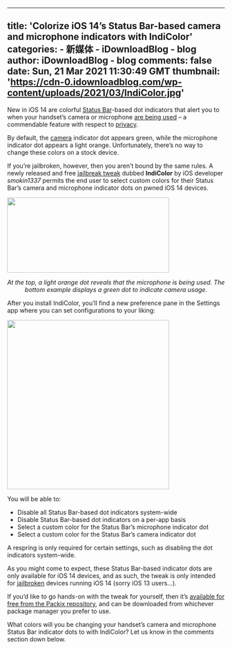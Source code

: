 
---
title: 'Colorize iOS 14’s Status Bar-based camera and microphone indicators with IndiColor'
categories: 
    - 新媒体
    - iDownloadBlog - blog
author: iDownloadBlog - blog
comments: false
date: Sun, 21 Mar 2021 11:30:49 GMT
thumbnail: 'https://cdn-0.idownloadblog.com/wp-content/uploads/2021/03/IndiColor.jpg'
---

<div>   
<p>New in iOS 14 are colorful <a href="https://www.idownloadblog.com/tag/status-bar">Status Bar</a>-based dot indicators that alert you to when your handset’s camera or microphone <a href="https://www.idownloadblog.com/2020/06/24/ios-14-status-bar-orange-light-microphone-privacy/">are being used</a> – a commendable feature with respect to <a href="https://www.idownloadblog.com/tag/privacy">privacy</a>.</p>
<p>By default, the <a href="https://www.idownloadblog.com/tag/camera">camera</a> indicator dot appears green, while the microphone indicator dot appears a light orange. Unfortunately, there’s no way to change these colors on a stock device.</p>

<p><span id="more-858362"></span></p>
<p>If you’re jailbroken, however, then you aren’t bound by the same rules. A newly released and free <a href="https://www.idownloadblog.com/tag/jailbreak-apps-tweaks">jailbreak tweak</a> dubbed <strong>IndiColor</strong> by iOS developer <em>smokin1337</em> permits the end user to select custom colors for their Status Bar’s camera and microphone indicator dots on pwned iOS 14 devices.</p>
<p><img loading="lazy" class="aligncenter wp-image-858355" src="https://cdn-0.idownloadblog.com/wp-content/uploads/2021/03/IndiColor.jpg" alt width="375" height="174" srcset="https://cdn-0.idownloadblog.com/wp-content/uploads/2021/03/IndiColor.jpg 641w, https://cdn-0.idownloadblog.com/wp-content/uploads/2021/03/IndiColor-255x119.jpg 255w" sizes="(max-width: 375px) 100vw, 375px" referrerpolicy="no-referrer"></p>
<p style="text-align: center;"><em>At the top, a light orange dot reveals that the microphone is being used. The bottom example displays a green dot to indicate camera usage.</em></p>
<p>After you install IndiColor, you’ll find a new preference pane in the Settings app where you can set configurations to your liking:</p>

<p><img loading="lazy" class="aligncenter wp-image-858354" src="https://cdn-0.idownloadblog.com/wp-content/uploads/2021/03/IndiColor-Prefs.jpg" alt width="375" height="392" srcset="https://cdn-0.idownloadblog.com/wp-content/uploads/2021/03/IndiColor-Prefs.jpg 1284w, https://cdn-0.idownloadblog.com/wp-content/uploads/2021/03/IndiColor-Prefs-206x215.jpg 206w, https://cdn-0.idownloadblog.com/wp-content/uploads/2021/03/IndiColor-Prefs-768x803.jpg 768w, https://cdn-0.idownloadblog.com/wp-content/uploads/2021/03/IndiColor-Prefs-478x500.jpg 478w" sizes="(max-width: 375px) 100vw, 375px" referrerpolicy="no-referrer"></p>
<p>You will be able to:</p>
<ul>
<li>Disable all Status Bar-based dot indicators system-wide</li>
<li>Disable Status Bar-based dot indicators on a per-app basis</li>
<li>Select a custom color for the Status Bar’s microphone indicator dot</li>
<li>Select a custom color for the Status Bar’s camera indicator dot</li>
</ul>
<p>A respring is only required for certain settings, such as disabling the dot indicators system-wide.</p>
<p>As you might come to expect, these Status Bar-based indicator dots are only available for iOS 14 devices, and as such, the tweak is only intended for <a href="https://www.idownloadblog.com/jailbreak">jailbroken</a> devices running iOS 14 (sorry iOS 13 users…).</p>
<p>If you’d like to go hands-on with the tweak for yourself, then it’s <a href="https://repo.packix.com/package/com.smokin1337.indicolor">available for free from the Packix repository</a>, and can be downloaded from whichever package manager you prefer to use.</p>

<p>What colors will you be changing your handset’s camera and microphone Status Bar indicator dots to with IndiColor? Let us know in the comments section down below.</p>
<!-- AI CONTENT END 1 -->

  
</div>
            
